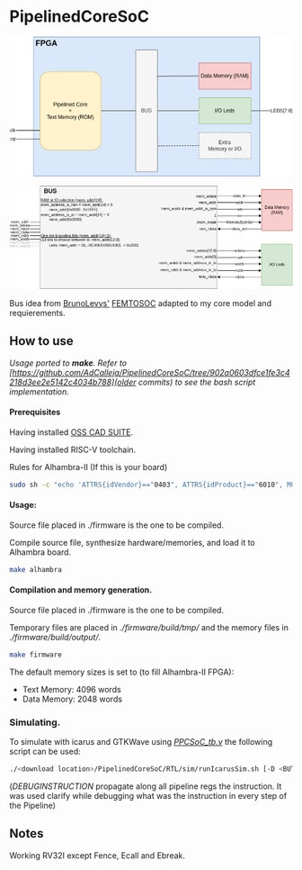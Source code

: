 # PipelinedCoreSoC

![Pipelined Core SoC ](images/PPCSoCDiagram.png?raw=true "Bus Distribution and Example")



![Bus Distribution](images/PPCSoCBus.png?raw=true "Bus Distribution and Example")

Bus idea from [BrunoLevys'](https://github.com/BrunoLevy)  [FEMTOSOC](https://github.com/BrunoLevy/learn-fpga/blob/master/FemtoRV/RTL/femtosoc.v)  adapted to my core model and requierements.

 ## How to use

*Usage ported to **make**. Refer to [https://github.com/AdCalleja/PipelinedCoreSoC/tree/902a0603dfce1fe3c4218d3ee2e5142c4034b788](older commits) to see the bash script implementation.*

#### Prerequisites

Having installed [OSS CAD SUITE](https://github.com/YosysHQ/oss-cad-suite-build).

Having installed RISC-V toolchain.

Rules for Alhambra-II (If this is your board)

~~~bash
sudo sh -c "echo 'ATTRS{idVendor}=="0403", ATTRS{idProduct}=="6010", MODE="0660", GROUP="plugdev", TAG+="uaccess"' > /etc/udev/rules.d/53-lattice-ftdi.rules"
~~~

#### Usage:

Source file placed in ./firmware is the one to be compiled.

Compile source file, synthesize hardware/memories, and load it to Alhambra board.

~~~bash
make alhambra
~~~

#### Compilation and memory generation.

Source file placed in ./firmware is the one to be compiled.

Temporary files are placed in *./firmware/build/tmp/* and the memory files in  *./firmware/build/output/*.

~~~bash
make firmware
~~~

The default memory sizes is set to (to fill Alhambra-II FPGA):

- Text Memory: 4096 words
- Data Memory: 2048 words

### Simulating.

To simulate with icarus and GTKWave using  [*PPCSoC_tb.v*](/RTL/src/PPCSoC_tb.v) the following script can be used:

~~~bash
./<download location>/PipelinedCoreSoC/RTL/sim/runIcarusSim.sh [-D <BUTTON,SLOWCLOCK,DEBUGINSTRUCTION>]
~~~

(*DEBUGINSTRUCTION* propagate along all pipeline regs the instruction. It was used clarify while debugging what was the instruction in every step of the Pipeline)


## Notes

Working RV32I except Fence, Ecall and Ebreak.
